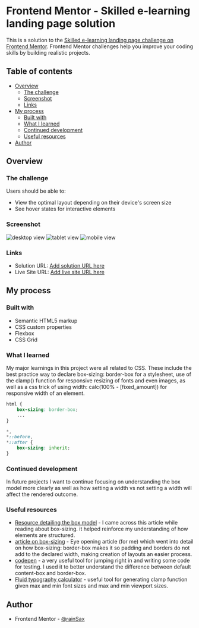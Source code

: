 # Frontend Mentor - Skilled e-learning landing page solution

This is a solution to the [Skilled e-learning landing page challenge on Frontend Mentor](https://www.frontendmentor.io/challenges/skilled-elearning-landing-page-S1ObDrZ8q). Frontend Mentor challenges help you improve your coding skills by building realistic projects.

## Table of contents

- [Overview](#overview)
  - [The challenge](#the-challenge)
  - [Screenshot](#screenshot)
  - [Links](#links)
- [My process](#my-process)
  - [Built with](#built-with)
  - [What I learned](#what-i-learned)
  - [Continued development](#continued-development)
  - [Useful resources](#useful-resources)
- [Author](#author)

## Overview

### The challenge

Users should be able to:

- View the optimal layout depending on their device's screen size
- See hover states for interactive elements

### Screenshot

![desktop view](./skilled-desktop.png)
![tablet view](./skilled-tablet.png)
![mobile view](./skilled-mobile.png)

### Links

- Solution URL: [Add solution URL here](https://github.com/rainSaxFrontend-Mentor-Projects/Skilled-e-learning-landing-page)
- Live Site URL: [Add live site URL here](https://rainsaxfrontend-mentor-projects.github.io/Skilled-e-learning-landing-page/)

## My process

### Built with

- Semantic HTML5 markup
- CSS custom properties
- Flexbox
- CSS Grid

### What I learned

My major learnings in this project were all related to CSS. These include the best practice way to declare box-sizing: border-box for a stylesheet, use of the clamp() function for responsive resizing of fonts and even images, as well as a css trick of using width: calc(100% - [fixed_amount]) for responsive width of an element.

```css
html {
    box-sizing: border-box;
    ...
}

*,
*::before,
*::after {
    box-sizing: inherit;
}

```

### Continued development

In future projects I want to continue focusing on understanding the box model more clearly as well as how setting a width vs not setting a width will affect the rendered outcome.

### Useful resources

- [Resource detailing the box model](https://css-tricks.com/the-css-box-model/) - I came across this article while reading about box-sizing. it helped reinforce my understanding of how elements are structured.
- [article on box-sizing](https://css-tricks.com/box-sizing/) - Eye opening article (for me) which went into detail on how box-sizing: border-box makes it so padding and borders do not add to the declared width, making creation of layouts an easier process.
- [codepen](https://codepen.io/) - a very useful tool for jumping right in and writing some code for testing. I used it to better understand the difference between default content-box and border-box.
- [Fluid typography calculator](https://royalfig.github.io/fluid-typography-calculator/) - useful tool for generating clamp function given max and min font sizes and max and min viewport sizes.

## Author

- Frontend Mentor - [@rainSax](https://www.frontendmentor.io/profile/rainSax)
